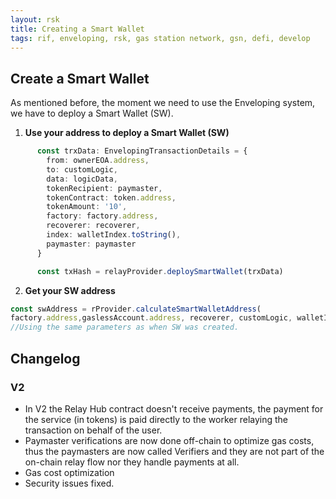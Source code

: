 ```yaml
---
layout: rsk
title: Creating a Smart Wallet
tags: rif, enveloping, rsk, gas station network, gsn, defi, develop
---
```


## Create a Smart Wallet

As mentioned before, the moment we need to use the Enveloping system, we have to deploy a Smart Wallet (SW).

1. **Use your address to deploy a Smart Wallet (SW)**
```typescript
      const trxData: EnvelopingTransactionDetails = {
        from: ownerEOA.address,
        to: customLogic,
        data: logicData,
        tokenRecipient: paymaster,
        tokenContract: token.address,
        tokenAmount: '10',
        factory: factory.address,
        recoverer: recoverer,
        index: walletIndex.toString(),
        paymaster: paymaster
      }

      const txHash = relayProvider.deploySmartWallet(trxData)
```

2. **Get your SW address**
```typescript
const swAddress = rProvider.calculateSmartWalletAddress(
factory.address,gaslessAccount.address, recoverer, customLogic, walletIndex, bytecodeHash)
//Using the same parameters as when SW was created.
```

## Changelog

### V2

* In V2 the Relay Hub contract doesn't receive payments, the payment for the service (in tokens) is paid directly to the worker relaying the transaction on behalf of the user.
* Paymaster verifications are now done off-chain to optimize gas costs, thus the paymasters are now called Verifiers and they are not part of the on-chain relay flow nor they handle payments at all.
* Gas cost optimization
* Security issues fixed.
